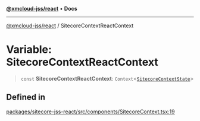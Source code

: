 [**@xmcloud-jss/react**](../README.md) • **Docs**

***

[@xmcloud-jss/react](../README.md) / SitecoreContextReactContext

# Variable: SitecoreContextReactContext

> `const` **SitecoreContextReactContext**: `Context`\<[`SitecoreContextState`](../interfaces/SitecoreContextState.md)\>

## Defined in

[packages/sitecore-jss-react/src/components/SitecoreContext.tsx:19](https://github.com/Sitecore/xmc-jss-dev/blob/f739f952c1ea1be244446f2466e23085eb12739b/packages/sitecore-jss-react/src/components/SitecoreContext.tsx#L19)
